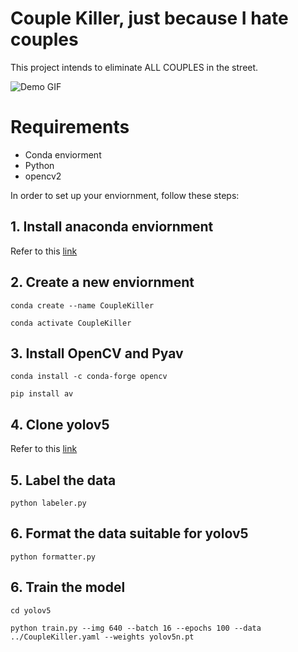 Couple Killer, just because I hate couples
==========================================
This project intends to eliminate ALL COUPLES in the street.

![Demo GIF](example.gif)

# Requirements

- Conda enviorment
- Python
- opencv2

In order to set up your enviornment, follow these steps:

## 1. Install anaconda enviornment

 Refer to this [link](https://docs.conda.io/projects/conda/en/latest/user-guide/install/index.html)

## 2. Create a new enviornment

```conda create --name CoupleKiller```

```conda activate CoupleKiller```

## 3. Install OpenCV and Pyav

```conda install -c conda-forge opencv```

```pip install av```

## 4. Clone yolov5

Refer to this [link](https://github.com/ultralytics/yolov5)

## 5. Label the data

```python labeler.py```

## 6. Format the data suitable for yolov5

```python formatter.py```

## 6. Train the model

```cd yolov5```

```python train.py --img 640 --batch 16 --epochs 100 --data ../CoupleKiller.yaml --weights yolov5n.pt```

